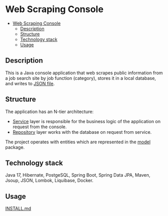 # Web Scraping Console

<!-- TOC -->
* [Web Scraping Console](#web-scraping-console)
  * [Description](#description)
  * [Structure](#structure)
  * [Technology stack](#technology-stack)
  * [Usage](#usage)
<!-- TOC -->

## Description

This is a Java console application that web scrapes public information from a job search site by job function 
(category), stores it in a local database, and writes to [JSON file](scraping_result.json).

## Structure

The application has an N-tier architecture:

- [Service](src/main/java/app/webscrapingconsole/service) layer is responsible for the business logic 
of the application on request from the console.
- [Repository](src/main/java/app/webscrapingconsole/repository) layer works with the database 
on request from service.

The project operates with entities which are represented in the [model](src/main/java/app/webscrapingconsole/model) 
package.

## Technology stack

Java 17, Hibernate, PostgeSQL, Spring Boot, Spring Data JPA, Maven, Jsoup, JSON, Lombok, Liquibase, Docker.

## Usage

[INSTALL.md](INSTALL.md)
